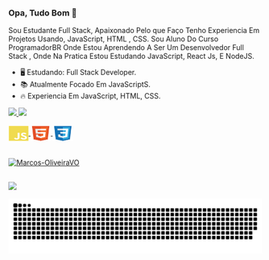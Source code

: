 ### Opa, Tudo Bom   👋

Sou Estudante Full Stack, Apaixonado Pelo que Faço Tenho Experiencia Em Projetos Usando, JavaScript, HTML , CSS.
Sou Aluno Do Curso ProgramadorBR Onde Estou Aprendendo A Ser Um Desenvolvedor Full Stack , Onde Na Pratica Estou Estudando
JavaScript, React Js, E NodeJS.

- 🖥️ Estudando: Full Stack Developer.
- 📚 Atualmente Focado Em JavaScriptS.
- 🔥 Experiencia Em JavaScript, HTML, CSS.

<div>
  
  <a href="https://github.com/Marcos-OliveiraVO">
  <img height="180em" src="https://github-readme-stats.vercel.app/api?username=Marcos-OliveiraVO&show_icons=true&theme=dracula&include_all_commits=true&count_private=true"/>
  <img height="180em" src="https://github-readme-stats.vercel.app/api/top-langs/?username=Marcos-OliveiraVO&layout=compact&langs_count=7&theme=dracula"/>
    
</div>
  
<div style="display: inline_block"><br>
  <img align="center" alt="Marcos-Js" height="30" width="40" src="https://raw.githubusercontent.com/devicons/devicon/master/icons/javascript/javascript-plain.svg">
  <img align="center" alt="Marcos-HTML" height="30" width="40" src="https://raw.githubusercontent.com/devicons/devicon/master/icons/html5/html5-original.svg">
  <img align="center" alt="Marcos-CSS" height="30" width="40" src="https://raw.githubusercontent.com/devicons/devicon/master/icons/css3/css3-original.svg">
  <br> <br> <br>
  <img src="https://komarev.com/ghpvc/?username=Marcos-OliveiraVO&color=green" alt="Marcos-OliveiraVO" />

</div>
  
  ##
  
  <div> 

  <a href = "mailto:MarcosOliveira.rd@gmail.com"><img src="https://img.shields.io/badge/-Gmail-%23333?style=for-the-badge&logo=gmail&logoColor=white" target="_blank"></a>
 
  ![Snake animation](https://github.com/Marcos-OliveiraVO/Marcos-OliveiraVO/blob/output/github-contribution-grid-snake.svg)
 
</div>
